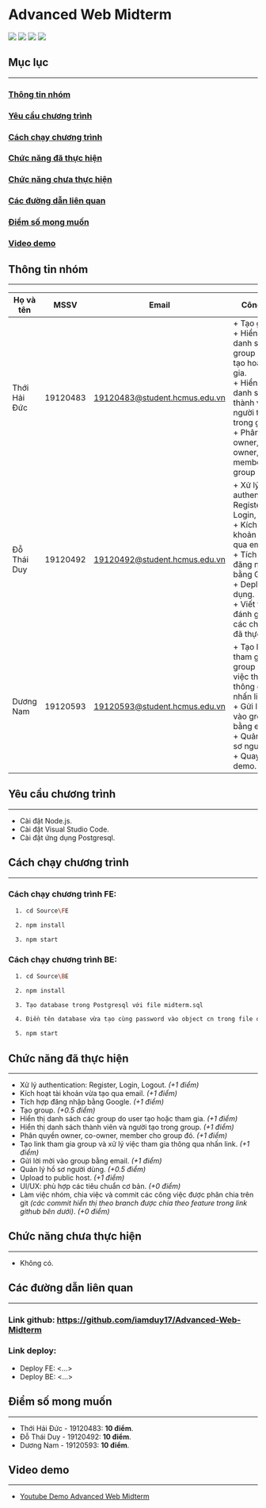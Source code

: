 # **Advanced Web Midterm**

<p align="left">
<img src="https://img.shields.io/badge/version-1.0.0-blue">
<img src="https://img.shields.io/badge/node.js-v16.13.2-orange.svg">
<img src="https://img.shields.io/badge/react-v18.2.0-gree.svg">
<img src="https://img.shields.io/badge/postgresql-v4-yellow.svg">
</p>

## **Mục lục**
* * *
### [Thông tin nhóm](#team)
### [Yêu cầu chương trình](#require)
### [Cách chạy chương trình](#run)  
### [Chức năng đã thực hiện](#done)  
### [Chức năng chưa thực hiện](#notdone)  
### [Các đường dẫn liên quan](#link)
### [Điểm số mong muốn](#score)
### [Video demo](#video)

## **Thông tin nhóm** <a name="team"></a>
* * *
|       Họ và tên      |   MSSV   | Email                           | Công việc | 
|----------------------|:--------:|---------------------------------|------- | 
| Thới Hải Đức         | 19120483 | 19120483@student.hcmus.edu.vn   |+ Tạo group.</br> + Hiển thị danh sách các group do user tạo hoặc tham gia. </br> + Hiển thị danh   sách thành viên và người tạo trong group. </br> + Phân quyền owner, co-owner, member cho group đó.
| Đỗ Thái Duy          | 19120492 | 19120492@student.hcmus.edu.vn   |+ Xử lý authentication: Register, Login, Logout. </br> + Kích hoạt tài khoản vừa tạo qua email. </br> + Tích hợp đăng nhập bằng Google. </br> + Deploy ứng dụng. </br> + Viết tài liệu đánh giá và các chức năng đã thực hiện.
| Dương Nam            | 19120593 | 19120593@student.hcmus.edu.vn   | + Tạo link tham gia group và xử lý việc tham gia thông qua nhấn link. </br> + Gửi lời mời vào group bằng email. </br> + Quản lý hồ sơ người dùng. </br> + Quay video demo.

## **Yêu cầu chương trình** <a name="require"></a>
* * *
- Cài đặt Node.js.
- Cài đặt Visual Studio Code.
- Cài đặt ứng dụng Postgresql.
## **Cách chạy chương trình** <a name="run"></a>
* * *
### Cách chạy chương trình FE:
```bash
  1. cd Source\FE

  2. npm install

  3. npm start
```
### Cách chạy chương trình BE:
```bash
  1. cd Source\BE

  2. npm install

  3. Tạo database trong Postgresql với file midterm.sql

  4. Điền tên database vừa tạo cùng password vào object cn trong file db.js 

  5. npm start
``` 
## **Chức năng đã thực hiện** <a name="done"></a>
* * *
- Xử lý authentication: Register, Login, Logout.  _(+1 điểm)_
- Kích hoạt tài khoản vừa tạo qua email. _(+1 điểm)_
- Tích hợp đăng nhập bằng Google. _(+1 điểm)_
- Tạo group. _(+0.5 điểm)_
- Hiển thị danh sách các group do user tạo hoặc tham gia. _(+1 điểm)_
- Hiển thị danh sách thành viên và người tạo trong group. _(+1 điểm)_
- Phân quyền owner, co-owner, member cho group đó. _(+1 điểm)_
- Tạo link tham gia group và xử lý việc tham gia thông qua nhấn link. _(+1 điểm)_
- Gửi lời mời vào group bằng email. _(+1 điểm)_
- Quản lý hồ sơ người dùng. _(+0.5 điểm)_
- Upload to public host. _(+1 điểm)_
- UI/UX: phù hợp các tiêu chuẩn cơ bản. _(+0 điểm)_
- Làm việc nhóm, chia việc và commit các công việc được phân chia trên git *(các commit hiển thị theo branch được chia theo feature trong link github bên dưới)*. _(+0 điểm)_

## **Chức năng chưa thực hiện** <a name="notdone"></a>
* * *
- Không có.

## **Các đường dẫn liên quan** <a name="link"></a>
* * *
### Link github: <https://github.com/iamduy17/Advanced-Web-Midterm>
### Link deploy:
- Deploy FE: <...>
- Deploy BE: <...> 

## **Điểm số mong muốn** <a name="score"></a>
* * *
- Thới Hải Đức - 19120483: **10 điểm**.
- Đỗ Thái Duy - 19120492: **10 điểm**.
- Dương Nam - 19120593: **10 điểm**.

## **Video demo** <a name="video"></a>
* * *
* [Youtube Demo Advanced Web Midterm]()